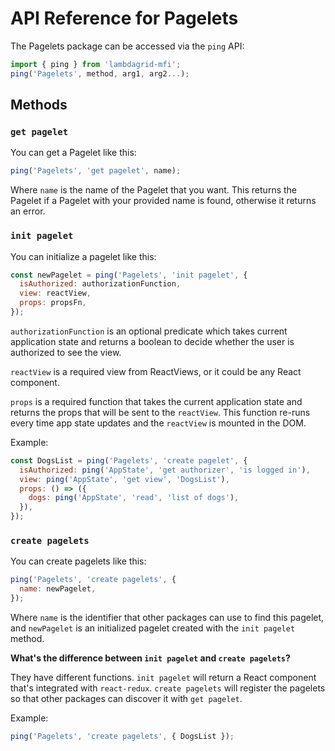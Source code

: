 # API Reference for Pagelets

The Pagelets package can be accessed via the `ping` API:

```javascript
import { ping } from 'lambdagrid-mfi';
ping('Pagelets', method, arg1, arg2...);
```

## Methods

### `get pagelet`

You can get a Pagelet like this:

```javascript
ping('Pagelets', 'get pagelet', name);
```

Where `name` is the name of the Pagelet that you want. This returns the Pagelet if a Pagelet with your provided name is found, otherwise it returns an error.

### `init pagelet`

You can initialize a pagelet like this:

```javascript
const newPagelet = ping('Pagelets', 'init pagelet', {
  isAuthorized: authorizationFunction,
  view: reactView,
  props: propsFn,
});
```

`authorizationFunction` is an optional predicate which takes current application state and returns a boolean to decide whether the user is authorized to see the view.

`reactView` is a required view from ReactViews, or it could be any React component.

`props` is a required function that takes the current application state and returns the props that will be sent to the `reactView`. This function re-runs every time app state updates and the `reactView` is mounted in the DOM.

Example:

```javascript
const DogsList = ping('Pagelets', 'create pagelet', {
  isAuthorized: ping('AppState', 'get authorizer', 'is logged in'),
  view: ping('AppState', 'get view', 'DogsList'),
  props: () => ({
    dogs: ping('AppState', 'read', 'list of dogs'),
  }),
});
```

### `create pagelets`

You can create pagelets like this:

```javascript
ping('Pagelets', 'create pagelets', {
  name: newPagelet,
});
```

Where `name` is the identifier that other packages can use to find this pagelet, and `newPagelet` is an initialized pagelet created with the `init pagelet` method.

**What's the difference between `init pagelet` and `create pagelets`?**

They have different functions. `init pagelet` will return a React component that's integrated with `react-redux`. `create pagelets` will register the pagelets so that other packages can discover it with `get pagelet`.

Example:

```javascript
ping('Pagelets', 'create pagelets', { DogsList });
```
